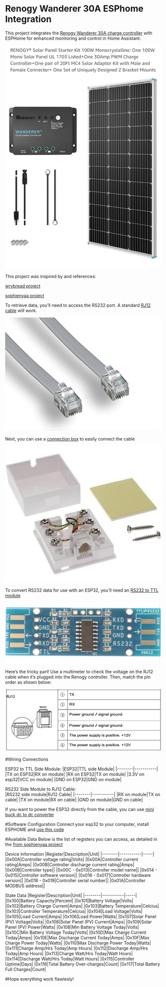 # Renogy Wanderer 30A ESPhome Integration

This project integrates the [Renogy Wanderer 30A charge controller](https://amzn.to/49AiwHF) with ESPHome for enhanced monitoring and control in Home Assistant.

![Renogy Wanderer 30A](image/IMG_6312.jpeg)

This project was inspired by and references:

[wrybread project](https://github.com/wrybread/ESP32ArduinoRenogy)

[sophienyaa project](https://github.com/sophienyaa/NodeRenogy)

To retrieve data, you’ll need to access the RS232 port. A standard [RJ12 cable](https://amzn.to/3OSy67P) will work.

![RJ12](image/IMG_6315.jpeg)

Next, you can use a [connection box](https://amzn.to/41t3C3V) to easily connect the cable

![Connection box](image/IMG_6316.jpeg)

To convert RS232 data for use with an ESP32, you’ll need an [RS232 to TTL module](https://amzn.to/4gavRcb)

![RS232 to TTL module](image/IMG_6317.jpeg)

Here’s the tricky part! Use a multimeter to check the voltage on the RJ12 cable when it’s plugged into the Renogy controller. Then, match the pin order as shown below:

![Renogy RS232 pinout](image/IMG_6318.png)

#Wiring Connections

ESP32 to TTL Side Module:
|ESP32|TTL side Module|
|--------|-----------|
|TX on ESP32|RX on module|
|RX on ESP32|TX on module|
|3.3V on esp32|VCC on module|
|GND on ESP32|GND on module|

RS232 Side Module to RJ12 Cable:  
|RS232 side module|RJ12 Cable|
|--------|-----------|
|RX on module|TX on cable|
|TX on module|RX on cable|
|GND on module|GND on cable|

If you want to power the ESP32 directly from the cable, you can use  [mini buck dc to dc converter](https://amzn.to/4ityJCo)

#Software Configuration
Connect your esp32 to your computer, install ESPHOME and [use this code](https://github.com/mlevac21/Renogy-Wanderer-30a-Esphome/blob/main/code)

#Available Data
Below is the list of registers you can access, as detailed in the [from sophienyaa project](https://github.com/sophienyaa/NodeRenogy)

Device Information
|Register|Description|Unit|
|--------|-----------|-----|
|0x00A|Controller voltage rating|Volts|
|0x00A|Controller current rating|Amps|
|0x00B|Controller discharge current rating|Amps|
|0x00B|Controller type||
|0x00C - 0x013|Controller model name||
|0x014 - 0x015|Controller software version||
|0x016 - 0x017|Controller hardware version||
|0x018 - 0x019|Controller serial number||
|0x01A|Controller MODBUS address||

State Data
|Register|Description|Unit|
|--------|-----------|-----|
|0x100|Battery Capacity|Percent|
|0x101|Battery Voltage|Volts|
|0x102|Battery Charge Current|Amps|
|0x103|Battery Temperature|Celcius|
|0x103|Controller Temperature|Celcius|
|0x104|Load Voltage|Volts|
|0x105|Load Current|Amps|
|0x106|Load Power|Watts|
|0x107|Solar Panel (PV) Voltage|Volts|
|0x108|Solar Panel (PV) Current|Amps|
|0x109|Solar Panel (PV) Power|Watts|
|0x10B|Min Battery Voltage Today|Volts|
|0x10C|Min Battery Voltage Today|Volts|
|0x10D|Max Charge Current Today|Amps|
|0x10E|Max Discharge Current Today|Amps|
|0x10F|Max Charge Power Today|Watts|
|0x110|Max Discharge Power Today|Watts|
|0x111|Charge Amp/Hrs Today|Amp Hours|
|0x112|Discharge Amp/Hrs Today|Amp Hours|
|0x113|Charge Watt/Hrs Today|Watt Hours|
|0x114|Discharge Watt/Hrs Today|Watt Hours|
|0x115|Controller Uptime|Days|
|0x116|Total Battery Over-charges|Count|
|0x117|Total Battery Full Charges|Count|

#Hope everything work flawlesly!
